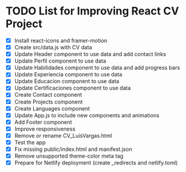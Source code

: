 # TODO List for Improving React CV Project

- [x] Install react-icons and framer-motion
- [x] Create src/data.js with CV data
- [x] Update Header component to use data and add contact links
- [x] Update Perfil component to use data
- [x] Update Habilidades component to use data and add progress bars
- [x] Update Experiencia component to use data
- [x] Update Educacion component to use data
- [x] Update Certificaciones component to use data
- [x] Create Contact component
- [x] Create Projects component
- [x] Create Languages component
- [x] Update App.js to include new components and animations
- [x] Add Footer component
- [x] Improve responsiveness
- [x] Remove or rename CV_LuisVargas.html
- [x] Test the app
- [x] Fix missing public/index.html and manifest.json
- [x] Remove unsupported theme-color meta tag
- [x] Prepare for Netlify deployment (create _redirects and netlify.toml)
